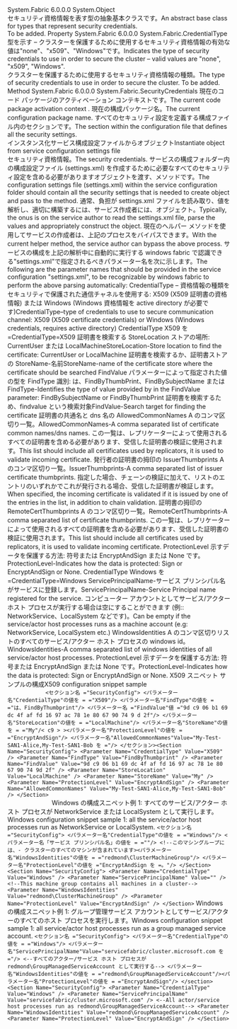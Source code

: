 <Type Name="SecurityCredentials" FullName="System.Fabric.SecurityCredentials">
  <TypeSignature Language="C#" Value="public abstract class SecurityCredentials" />
  <TypeSignature Language="ILAsm" Value=".class public auto ansi abstract beforefieldinit SecurityCredentials extends System.Object" />
  <TypeSignature Language="DocId" Value="T:System.Fabric.SecurityCredentials" />
  <TypeSignature Language="VB.NET" Value="Public MustInherit Class SecurityCredentials" />
  <TypeSignature Language="F#" Value="type SecurityCredentials = class" />
  <AssemblyInfo>
    <AssemblyName>System.Fabric</AssemblyName>
    <AssemblyVersion>6.0.0.0</AssemblyVersion>
  </AssemblyInfo>
  <Base>
    <BaseTypeName>System.Object</BaseTypeName>
  </Base>
  <Interfaces />
  <Docs>
    <summary>
      <para><span data-ttu-id="70859-101">セキュリティ資格情報を表す型の抽象基本クラスです。</span><span class="sxs-lookup"><span data-stu-id="70859-101">An abstract base class for types that represent security credentials.</span></span></para>
    </summary>
    <remarks>To be added.</remarks>
  </Docs>
  <Members>
    <Member MemberName="CredentialType">
      <MemberSignature Language="C#" Value="public System.Fabric.CredentialType CredentialType { get; protected set; }" />
      <MemberSignature Language="ILAsm" Value=".property instance valuetype System.Fabric.CredentialType CredentialType" />
      <MemberSignature Language="DocId" Value="P:System.Fabric.SecurityCredentials.CredentialType" />
      <MemberSignature Language="VB.NET" Value="Public Property CredentialType As CredentialType" />
      <MemberSignature Language="F#" Value="member this.CredentialType : System.Fabric.CredentialType with get, set" Usage="System.Fabric.SecurityCredentials.CredentialType" />
      <MemberType>Property</MemberType>
      <AssemblyInfo>
        <AssemblyName>System.Fabric</AssemblyName>
        <AssemblyVersion>6.0.0.0</AssemblyVersion>
      </AssemblyInfo>
      <ReturnValue>
        <ReturnType>System.Fabric.CredentialType</ReturnType>
      </ReturnValue>
      <Docs>
        <summary>
          <para><span data-ttu-id="70859-102">型を示す – クラスターを保護するために使用するセキュリティ資格情報の有効な値は"none"、"x509"、"Windows"です。</span><span class="sxs-lookup"><span data-stu-id="70859-102">Indicates the type of security credentials to use in order to secure the cluster – valid values are "none", "x509", "Windows".</span></span></para>
        </summary>
        <value>
          <para><span data-ttu-id="70859-103">クラスターを保護するために使用するセキュリティ資格情報の種類。</span><span class="sxs-lookup"><span data-stu-id="70859-103">The type of security credentials to use in order to secure the cluster.</span></span></para>
        </value>
        <remarks>To be added.</remarks>
      </Docs>
    </Member>
    <Member MemberName="LoadFrom">
      <MemberSignature Language="C#" Value="public static System.Fabric.SecurityCredentials LoadFrom (System.Fabric.CodePackageActivationContext codePackageActivationContext, string configPackageName, string sectionName);" />
      <MemberSignature Language="ILAsm" Value=".method public static hidebysig class System.Fabric.SecurityCredentials LoadFrom(class System.Fabric.CodePackageActivationContext codePackageActivationContext, string configPackageName, string sectionName) cil managed" />
      <MemberSignature Language="DocId" Value="M:System.Fabric.SecurityCredentials.LoadFrom(System.Fabric.CodePackageActivationContext,System.String,System.String)" />
      <MemberSignature Language="F#" Value="static member LoadFrom : System.Fabric.CodePackageActivationContext * string * string -&gt; System.Fabric.SecurityCredentials" Usage="System.Fabric.SecurityCredentials.LoadFrom (codePackageActivationContext, configPackageName, sectionName)" />
      <MemberType>Method</MemberType>
      <AssemblyInfo>
        <AssemblyName>System.Fabric</AssemblyName>
        <AssemblyVersion>6.0.0.0</AssemblyVersion>
      </AssemblyInfo>
      <ReturnValue>
        <ReturnType>System.Fabric.SecurityCredentials</ReturnType>
      </ReturnValue>
      <Parameters>
        <Parameter Name="codePackageActivationContext" Type="System.Fabric.CodePackageActivationContext" />
        <Parameter Name="configPackageName" Type="System.String" />
        <Parameter Name="sectionName" Type="System.String" />
      </Parameters>
      <Docs>
        <param name="codePackageActivationContext">
          <para><span data-ttu-id="70859-104">現在のコード パッケージのアクティベーション コンテキスト<see cref="T:System.Fabric.CodePackageActivationContext" />です。</span><span class="sxs-lookup"><span data-stu-id="70859-104">The current code package activation context <see cref="T:System.Fabric.CodePackageActivationContext" />.</span></span></para>
        </param>
        <param name="configPackageName">
          <para><span data-ttu-id="70859-105">現在の構成パッケージ名。</span><span class="sxs-lookup"><span data-stu-id="70859-105">The current configuration package name.</span></span></para>
        </param>
        <param name="sectionName">
          <para><span data-ttu-id="70859-106">すべてのセキュリティ設定を定義する構成ファイル内のセクションです。</span><span class="sxs-lookup"><span data-stu-id="70859-106">The section within the configuration file that defines all the security settings.</span></span></para>
        </param>
        <summary>
          <para><span data-ttu-id="70859-107">インスタンス化<see cref="T:System.Fabric.SecurityCredentials" />サービス構成設定ファイルからオブジェクト</span><span class="sxs-lookup"><span data-stu-id="70859-107">Instantiate <see cref="T:System.Fabric.SecurityCredentials" /> object from service configuration settings file</span></span></para>
        </summary>
        <returns><span data-ttu-id="70859-108">セキュリティ資格情報。</span><span class="sxs-lookup"><span data-stu-id="70859-108">The security credentials.</span></span></returns>
        <remarks>
          <para> <span data-ttu-id="70859-109">サービスの構成フォルダー内の構成設定ファイル (settings.xml) を作成するために必要なすべてのセキュリティ設定を含める必要があります<see cref="T:System.Fabric.SecurityCredentials" />オブジェクトを渡す、<see cref="M:System.Fabric.IStatefulServicePartition.CreateReplicator(System.Fabric.IStateProvider,System.Fabric.ReplicatorSettings)" />メソッドです。</span><span class="sxs-lookup"><span data-stu-id="70859-109">The configuration settings file (settings.xml) within the service configuration folder should contain all the security settings that is needed to create <see cref="T:System.Fabric.SecurityCredentials" /> object and pass to the <see cref="M:System.Fabric.IStatefulServicePartition.CreateReplicator(System.Fabric.IStateProvider,System.Fabric.ReplicatorSettings)" /> method.</span></span>
            <span data-ttu-id="70859-110">通常、負担が settings.xml ファイルを読み取り、値を解析し、適切に構築するには、サービス作成者には、<see cref="T:System.Fabric.SecurityCredentials" />オブジェクト。</span><span class="sxs-lookup"><span data-stu-id="70859-110">Typically, the onus is on the service author to read the settings.xml file, parse the values and appropriately construct the <see cref="T:System.Fabric.SecurityCredentials" /> object.</span></span></para>
          <para><span data-ttu-id="70859-111">現在のヘルパー メソッドを使用してサービスの作成者は、上記のプロセスをバイパスできます。</span><span class="sxs-lookup"><span data-stu-id="70859-111">With the current helper method, the service author can bypass the above process.</span></span></para>
          <para><span data-ttu-id="70859-112">サービスの構成を上記の解析中に自動的に実行する windows fabric で認識できる"settings.xml"で指定されるべきパラメーター名を次に示します。</span><span class="sxs-lookup"><span data-stu-id="70859-112">The following are the parameter names that should be provided in the service configuration "settings.xml", to be recognizable by windows fabric to perform the above parsing automatically:</span></span></para>
          <list type="number">
            <item>
              <description>
                <para><span data-ttu-id="70859-113">CredentialType – 資格情報の種類をセキュリティで保護された通信チャネルを使用する: X509 (X509 証明書の資格情報) または Windows (Windows 資格情報を active directory が必要です)</span><span class="sxs-lookup"><span data-stu-id="70859-113">CredentialType–type of credentials to use to secure communication channel: X509 (X509 certificate credentials) or Windows (Windows credentials, requires active directory)</span></span></para>
              </description>
            </item>
          </list>
          <para> <span data-ttu-id="70859-114">CredentialType X509 を =</span><span class="sxs-lookup"><span data-stu-id="70859-114">CredentialType=X509</span></span></para>
          <list type="number">
            <item>
              <description>
                <para><span data-ttu-id="70859-115">証明書を検索する StoreLocation ストアの場所: CurrentUser または LocalMachine</span><span class="sxs-lookup"><span data-stu-id="70859-115">StoreLocation-Store location to find the certificate: CurrentUser or LocalMachine</span></span></para>
              </description>
            </item>
            <item>
              <description>
                <para><span data-ttu-id="70859-116">証明書を検索するか、証明書ストアの StoreName-名前</span><span class="sxs-lookup"><span data-stu-id="70859-116">StoreName-name of the certificate store where the certificate should be searched</span></span></para>
              </description>
            </item>
            <item>
              <description>
                <para><span data-ttu-id="70859-117">FindValue パラメーターによって指定された値の型を FindType 識別: は、FindByThumbPrint、FindBySubjectName または</span><span class="sxs-lookup"><span data-stu-id="70859-117">FindType-Identifies the type of value provided by in the FindValue parameter: FindBySubjectName or FindByThumbPrint</span></span></para>
              </description>
            </item>
            <item>
              <description>
                <para><span data-ttu-id="70859-118">証明書を検索するため、findvalue という検索対象</span><span class="sxs-lookup"><span data-stu-id="70859-118">FindValue-Search target for finding the certificate</span></span></para>
              </description>
            </item>
            <item>
              <description>
                <para><span data-ttu-id="70859-119">証明書の共通名と dns 名の AllowedCommonNames A のコンマ区切り一覧。</span><span class="sxs-lookup"><span data-stu-id="70859-119">AllowedCommonNames-A comma separated list of certificate common names/dns names.</span></span> <span data-ttu-id="70859-120">この一覧は、レプリケーターによって使用されるすべての証明書を含める必要があります、受信した証明書の検証に使用されます。</span><span class="sxs-lookup"><span data-stu-id="70859-120">This list should include all certificates used by replicators, it is used to validate incoming certificate.</span></span></para>
              </description>
            </item>
            <item>
              <description>
                <para><span data-ttu-id="70859-121">発行者の証明書の拇印の IssuerThumbprints A のコンマ区切り一覧。</span><span class="sxs-lookup"><span data-stu-id="70859-121">IssuerThumbprints-A comma separated list of issuer certificate thumbprints.</span></span> <span data-ttu-id="70859-122">指定した場合、チェーンの検証に加えて、リストのエントリのいずれかでこれが発行される場合、受信した証明書が検証します。</span><span class="sxs-lookup"><span data-stu-id="70859-122">When specified, the incoming certificate is validated if it is issued by one of the entries in the list, in addition to chain validation.</span></span></para>
              </description>
            </item>
            <item>
              <description>
                <para><span data-ttu-id="70859-123">証明書の拇印の RemoteCertThumbprints A のコンマ区切り一覧。</span><span class="sxs-lookup"><span data-stu-id="70859-123">RemoteCertThumbprints-A comma separated list of certificate thumbprints.</span></span> <span data-ttu-id="70859-124">この一覧は、レプリケーターによって使用されるすべての証明書を含める必要があります、受信した証明書の検証に使用されます。</span><span class="sxs-lookup"><span data-stu-id="70859-124">This list should include all certificates used by replicators, it is used to validate incoming certificate.</span></span></para>
              </description>
            </item>
            <item>
              <description>
                <para><span data-ttu-id="70859-125">ProtectionLevel 示すデータを保護する方法: 符号または EncryptAndSign または None です。</span><span class="sxs-lookup"><span data-stu-id="70859-125">ProtectionLevel-Indicates how the data is protected: Sign or EncryptAndSign or None.</span></span></para>
              </description>
            </item>
          </list>
          <para> <span data-ttu-id="70859-126">CredentialType Windows を =</span><span class="sxs-lookup"><span data-stu-id="70859-126">CredentialType=Windows</span></span></para>
          <list type="number">
            <item>
              <description>
                <para><span data-ttu-id="70859-127">ServicePrincipalName-サービス プリンシパル名がサービスに登録します。</span><span class="sxs-lookup"><span data-stu-id="70859-127">ServicePrincipalName-Service Principal name registered for the service.</span></span> <span data-ttu-id="70859-128">コンピューター アカウントとしてサービス/アクター ホスト プロセスが実行する場合は空にすることができます (例:: NetworkService、LocalSystem などです)。</span><span class="sxs-lookup"><span data-stu-id="70859-128">Can be empty if the service/actor host processes runs as a machine account (e.g: NetworkService, LocalSystem etc.)</span></span></para>
              </description>
            </item>
            <item>
              <description>
                <para><span data-ttu-id="70859-129">WindowsIdentities A のコンマ区切りリストのすべてのサービス/アクター ホスト プロセスの windows id。</span><span class="sxs-lookup"><span data-stu-id="70859-129">WindowsIdentities-A comma separated list of windows identities of all service/actor host processes.</span></span></para>
              </description>
            </item>
            <item>
              <description>
                <para><span data-ttu-id="70859-130">ProtectionLevel 示すデータを保護する方法: 符号または EncryptAndSign または None です。</span><span class="sxs-lookup"><span data-stu-id="70859-130">ProtectionLevel-Indicates how the data is protected: Sign or EncryptAndSign or None.</span></span></para>
              </description>
            </item>
          </list>
          <para><span data-ttu-id="70859-131">X509 スニペット サンプルの構成</span><span class="sxs-lookup"><span data-stu-id="70859-131">X509 configuration snippet sample</span></span></para>
          <code>
            <span data-ttu-id="70859-132">&lt;セクション名 ="SecurityConfig"&gt; &lt;パラメーター名"CredentialType"の値を = ="X509"/&gt; &lt;パラメーター名"FindType"の値を = ="は、FindByThumbprint"/&gt; &lt;パラメーター名 ="FindValue"値 ="9d c9 06 b1 69 dc 4f af fd 16 97 ac 78 1e 80 67 90 74 9 d 2f"/&gt; &lt;パラメーター名"StoreLocation"の値を = ="LocalMachine"/&gt; &lt;パラメーター名"StoreName"の値を = ="My"/&lt; c9 &gt; &gt;&lt;パラメーター名"ProtectionLevel"の値を = ="EncryptAndSign"/&gt; &lt;パラメーター名"AllowedCommonNames"Value="My-Test-SAN1-Alice,My-Test-SAN1-Bob を ="/&gt; &lt;/セクション&gt;</span><span class="sxs-lookup"><span data-stu-id="70859-132">&lt;Section Name="SecurityConfig"&gt; &lt;Parameter Name="CredentialType" Value="X509" /&gt; &lt;Parameter Name="FindType" Value="FindByThumbprint" /&gt; &lt;Parameter Name="FindValue" Value="9d c9 06 b1 69 dc 4f af fd 16 97 ac 78 1e 80 67 90 74 9d 2f" /&gt; &lt;Parameter Name="StoreLocation" Value="LocalMachine" /&gt; &lt;Parameter Name="StoreName" Value="My" /&gt; &lt;Parameter Name="ProtectionLevel" Value="EncryptAndSign" /&gt; &lt;Parameter Name="AllowedCommonNames" Value="My-Test-SAN1-Alice,My-Test-SAN1-Bob" /&gt; &lt;/Section&gt;</span></span>
              </code>
          <para><span data-ttu-id="70859-133">Windows の構成スニペット例 1: すべてのサービス/アクター ホスト プロセスが NetworkService または LocalSystem として実行します。</span><span class="sxs-lookup"><span data-stu-id="70859-133">Windows configuration snippet sample 1: all the service/actor host processes run as NetworkService or LocalSystem.</span></span></para>
          <code><span data-ttu-id="70859-134">&lt;セクション名 ="SecurityConfig"&gt; &lt;パラメーター名"CredentialType"の値を = ="Windows"/&gt; &lt;パラメーター名「サービス プリンシパル名」の値を = =""/&gt; &lt;!--このマシングループには、- クラスターのすべてのマシンが含まれています&gt;&lt;パラメーター名"WindowsIdentities"の値を = ="redmond\ClusterMachineGroup"/&gt; &lt;パラメーター名"ProtectionLevel"の値を ="EncryptAndSign を =。"/&gt; &lt;/Section&gt;</span><span class="sxs-lookup"><span data-stu-id="70859-134">&lt;Section Name="SecurityConfig"&gt; &lt;Parameter Name="CredentialType" Value="Windows" /&gt; &lt;Parameter Name="ServicePrincipalName" Value="" /&gt; &lt;!--This machine group contains all machines in a cluster--&gt; &lt;Parameter Name="WindowsIdentities" Value="redmond\ClusterMachineGroup" /&gt; &lt;Parameter Name="ProtectionLevel" Value="EncryptAndSign" /&gt; &lt;/Section&gt;</span></span></code>
          <para><span data-ttu-id="70859-135">Windows の構成スニペット例 1: グループ管理サービス アカウントとしてサービス/アクターのすべてのホスト プロセスを実行します。</span><span class="sxs-lookup"><span data-stu-id="70859-135">Windows configuration snippet sample 1: all service/actor host processes run as a group managed service account.</span></span></para>
          <code><span data-ttu-id="70859-136">&lt;セクション名 ="SecurityConfig"&gt; &lt;パラメーター名"CredentialType"の値を = ="Windows"/&gt; &lt;パラメーター名"ServicePrincipalName"Value="servicefabric/cluster.microsoft.com を ="/&gt; &lt;--すべてのアクター/サービス ホスト プロセスが redmond\GroupManagedServiceAccount として実行する--&gt; &lt;パラメーター名"WindowsIdentities"の値を = ="redmond\GroupManagedServiceAccount"/&gt;&lt;パラメーター名"ProtectionLevel"の値を = ="EncryptAndSign"/&gt; &lt;/section&gt;</span><span class="sxs-lookup"><span data-stu-id="70859-136">&lt;Section Name="SecurityConfig"&gt; &lt;Parameter Name="CredentialType" Value="Windows" /&gt; &lt;Parameter Name="ServicePrincipalName" Value="servicefabric/cluster.microsoft.com" /&gt; &lt;--All actor/service host processes run as redmond\GroupManagedServiceAccount--&gt; &lt;Parameter Name="WindowsIdentities" Value="redmond\GroupManagedServiceAccount" /&gt; &lt;Parameter Name="ProtectionLevel" Value="EncryptAndSign" /&gt; &lt;/Section&gt;</span></span></code>
        </remarks>
      </Docs>
    </Member>
  </Members>
</Type>